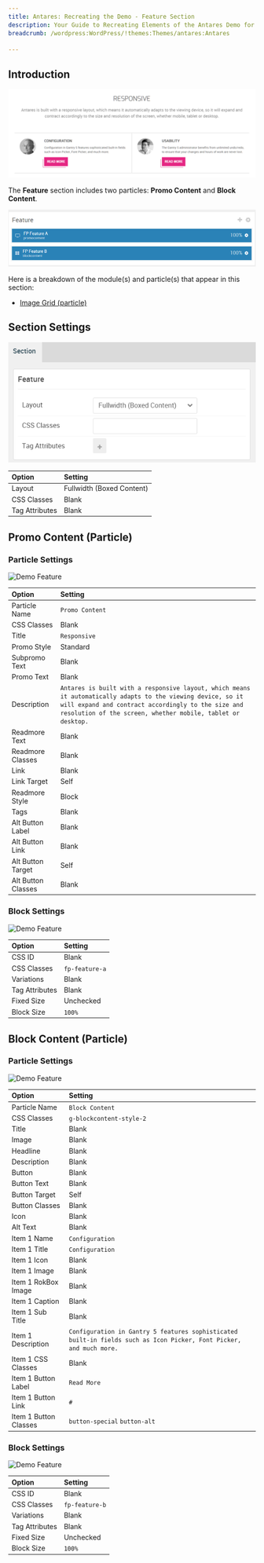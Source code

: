 ```yaml
---
title: Antares: Recreating the Demo - Feature Section
description: Your Guide to Recreating Elements of the Antares Demo for WordPress
breadcrumb: /wordpress:WordPress/!themes:Themes/antares:Antares

---
```


## Introduction

![](assets/demo_7.png)

The **Feature** section includes two particles: **Promo Content** and **Block Content**.

![](assets/home_feature.png)

Here is a breakdown of the module(s) and particle(s) that appear in this section:

* [Image Grid (particle)](#image-grid-(particle))

## Section Settings

![](assets/demo_feature_settings.png)

| Option           | Setting                   |
| :--------------- | :----------               |
| Layout           | Fullwidth (Boxed Content) |
| CSS Classes      | Blank                     |
| Tag Attributes   | Blank                     |

## Promo Content (Particle)

### Particle Settings

![Demo Feature](demo_feature_1.png)

| Option             | Setting                                                                                                                                                                                                                         |
| :-----             | :-----                                                                                                                                                                                                                          |
| Particle Name      | `Promo Content`                                                                                                                                                                                                                 |
| CSS Classes        | Blank                                                                                                                                                                                                                           |
| Title              | `Responsive`                                                                                                                                                                                                                    |
| Promo Style        | Standard                                                                                                                                                                                                                        |
| Subpromo Text      | Blank                                                                                                                                                                                                                           |
| Promo Text         | Blank                                                                                                                                                                                                                           |
| Description        | `Antares is built with a responsive layout, which means it automatically adapts to the viewing device, so it will expand and contract accordingly to the size and resolution of the screen, whether mobile, tablet or desktop.` |
| Readmore Text      | Blank                                                                                                                                                                                                                           |
| Readmore Classes   | Blank                                                                                                                                                                                                                           |
| Link               | Blank                                                                                                                                                                                                                           |
| Link Target        | Self                                                                                                                                                                                                                            |
| Readmore Style     | Block                                                                                                                                                                                                                           |
| Tags               | Blank                                                                                                                                                                                                                           |
| Alt Button Label   | Blank                                                                                                                                                                                                                           |
| Alt Button Link    | Blank                                                                                                                                                                                                                           |
| Alt Button Target  | Self                                                                                                                                                                                                                            |
| Alt Button Classes | Blank                                                                                                                                                                                                                           |

### Block Settings

![Demo Feature](demo_feature_2.png)

| Option         | Setting        |
| :-----         | :-----         |
| CSS ID         | Blank          |
| CSS Classes    | `fp-feature-a` |
| Variations     | Blank          |
| Tag Attributes | Blank          |
| Fixed Size     | Unchecked      |
| Block Size     | `100%`         |

## Block Content (Particle)

### Particle Settings

![Demo Feature](demo_feature_3.png)

| Option                | Setting                                                                                                             |
| :-----                | :-----                                                                                                              |
| Particle Name         | `Block Content`                                                                                                     |
| CSS Classes           | `g-blockcontent-style-2`                                                                                            |
| Title                 | Blank                                                                                                               |
| Image                 | Blank                                                                                                               |
| Headline              | Blank                                                                                                               |
| Description           | Blank                                                                                                               |
| Button                | Blank                                                                                                               |
| Button Text           | Blank                                                                                                               |
| Button Target         | Self                                                                                                                |
| Button Classes        | Blank                                                                                                               |
| Icon                  | Blank                                                                                                               |
| Alt Text              | Blank                                                                                                               |
| Item 1 Name           | `Configuration`                                                                                                     |
| Item 1 Title          | `Configuration`                                                                                                     |
| Item 1 Icon           | Blank                                                                                                               |
| Item 1 Image          | Blank                                                                                                               |
| Item 1 RokBox Image   | Blank                                                                                                               |
| Item 1 Caption        | Blank                                                                                                               |
| Item 1 Sub Title      | Blank                                                                                                               |
| Item 1 Description    | `Configuration in Gantry 5 features sophisticated built-in fields such as Icon Picker, Font Picker, and much more.` |
| Item 1 CSS Classes    | Blank                                                                                                               |
| Item 1 Button Label   | `Read More`                                                                                                         |
| Item 1 Button Link    | `#`                                                                                                                 |
| Item 1 Button Classes | `button-special` `button-alt`                                                                                       |

### Block Settings

![Demo Feature](demo_feature_4.png)

| Option         | Setting        |
| :-----         | :-----         |
| CSS ID         | Blank          |
| CSS Classes    | `fp-feature-b` |
| Variations     | Blank          |
| Tag Attributes | Blank          |
| Fixed Size     | Unchecked      |
| Block Size     | `100%`         |
